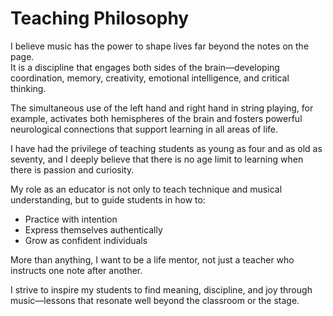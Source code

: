 # Teaching Philosophy

I believe music has the power to shape lives far beyond the notes on the page.  
It is a discipline that engages both sides of the brain—developing coordination, memory, creativity, emotional intelligence, and critical thinking.

The simultaneous use of the left hand and right hand in string playing, for example, activates both hemispheres of the brain and fosters powerful neurological connections that support learning in all areas of life.

I have had the privilege of teaching students as young as four and as old as seventy, and I deeply believe that there is no age limit to learning when there is passion and curiosity.

My role as an educator is not only to teach technique and musical understanding, but to guide students in how to:

- Practice with intention  
- Express themselves authentically  
- Grow as confident individuals

More than anything, I want to be a life mentor, not just a teacher who instructs one note after another.

I strive to inspire my students to find meaning, discipline, and joy through music—lessons that resonate well beyond the classroom or the stage.

